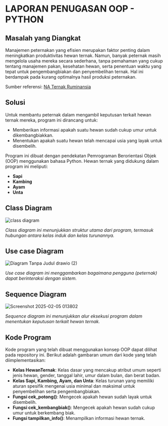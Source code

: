# **LAPORAN PENUGASAN OOP - PYTHON**

## **Masalah yang Diangkat**
Manajemen peternakan yang efisien merupakan faktor penting dalam meningkatkan produktivitas hewan ternak. Namun, banyak peternak masih mengelola usaha mereka secara sederhana, tanpa pemahaman yang cukup tentang manajemen pakan, kesehatan hewan, serta penentuan waktu yang tepat untuk pengembangbiakan dan penyembelihan ternak. Hal ini berdampak pada kurang optimalnya hasil produksi peternakan.

Sumber referensi: [NA Ternak Ruminansia](https://ppid.boyolali.go.id/ft_infopublik/showdoc/7.%20NA%20Ternak%20Ruminansia.pdf)

## **Solusi**
Untuk membantu peternak dalam mengambil keputusan terkait hewan ternak mereka, program ini dirancang untuk:
- Memberikan informasi apakah suatu hewan sudah cukup umur untuk dikembangbiakkan.
- Menentukan apakah suatu hewan telah mencapai usia yang layak untuk disembelih.

Program ini dibuat dengan pendekatan Pemrograman Berorientasi Objek (OOP) menggunakan bahasa Python. Hewan ternak yang didukung dalam program ini meliputi:
- **Sapi**
- **Kambing**
- **Ayam**
- **Unta**

## **Class Diagram**

![class diagram](https://github.com/user-attachments/assets/4b2ca69b-640b-450f-9e95-55e4567b8f20)

_Class diagram ini menunjukkan struktur utama dari program, termasuk hubungan antara kelas induk dan kelas turunannya._

## **Use case Diagram**

![Diagram Tanpa Judul drawio (2)](https://github.com/user-attachments/assets/d18b2bb4-4b6c-4561-afe7-bf2f418d45e8)

_Use case diagram ini menggambarkan bagaimana pengguna (peternak) dapat berinteraksi dengan sistem._

## **Sequence Diagram**

![Screenshot 2025-02-05 013802](https://github.com/user-attachments/assets/c1f9efcc-f63b-46b4-9a06-a89c130c7b48)

_Sequence diagram ini menunjukkan alur eksekusi program dalam menentukan keputusan terkait hewan ternak._

## **Kode Program**
Kode program yang telah dibuat menggunakan konsep OOP dapat dilihat pada repository ini. Berikut adalah gambaran umum dari kode yang telah diimplementasikan:
- **Kelas HewanTernak**: Kelas dasar yang mencakup atribut umum seperti jenis hewan, gender, tanggal lahir, umur dalam bulan, dan berat badan.
- **Kelas Sapi, Kambing, Ayam, dan Unta**: Kelas turunan yang memiliki aturan spesifik mengenai usia minimal dan maksimal untuk penyembelihan serta pengembangbiakan.
- **Fungsi cek_potong()**: Mengecek apakah hewan sudah layak untuk disembelih.
- **Fungsi cek_kembangbiak()**: Mengecek apakah hewan sudah cukup umur untuk berkembang biak.
- **Fungsi tampilkan_info()**: Menampilkan informasi hewan ternak.

